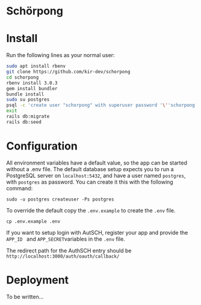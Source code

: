 Schörpong
=========

# Install

Run the following lines as your normal user:
```bash
sudo apt install rbenv
git clone https://github.com/kir-dev/schorpong
cd schorpong
rbenv install 3.0.3
gem install bundler
bundle install
sudo su postgres
psql -c 'create user "schorpong" with superuser password '\''schorpong'\'';'
exit
rails db:migrate
rails db:seed
```

# Configuration

All environment variables have a default value, so the app can be started without a .env file.
The default database setup expects you to run a PostgreSQL server on `localhost:5432`, and have a user named `postgres`, with `postgres` as password.
You can create it this with the following command:
```shell
sudo -u postgres createuser -Ps postgres
```
To override the default copy the `.env.example` to create the `.env` file.

```shell
cp .env.example .env
```

If you want to setup login with AutSCH, register your app and provide the `APP_ID ` and `APP_SECRET`variables in the `.env` file.

The redirect path for the AuthSCH entry should be `	http://localhost:3000/auth/oauth/callback/`
# Deployment

To be written...
